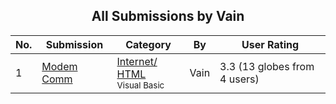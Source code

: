 ﻿<div align="center">

## All Submissions by Vain

</div>

No.  | Submission | Category | By   | User Rating
---- | ---------- | -------- | ---- | -----------
1 | [Modem Comm<br />](https://github.com/Planet-Source-Code/vain-modem-comm__1-5053) | [Internet/ HTML<br /><sup>Visual Basic</sup>](../ByCategory/internet-html__1-34.md) | Vain | 3.3 (13 globes from 4 users)

